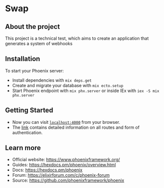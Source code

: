 # Swap


## About the project

This project is a technical test, which aims to create an application that generates a system of webhooks

## Installation

To start your Phoenix server:

  * Install dependencies with `mix deps.get`
  * Create and migrate your database with `mix ecto.setup`
  * Start Phoenix endpoint with `mix phx.server` or inside IEx with `iex -S mix phx.server`

## Getting Started

* Now you can visit [`localhost:4000`](http://localhost:4000) from your browser.
* The [link](docs/USAGE.md) contains detailed information on all routes and form of authentication.

## Learn more

  * Official website: https://www.phoenixframework.org/
  * Guides: https://hexdocs.pm/phoenix/overview.html
  * Docs: https://hexdocs.pm/phoenix
  * Forum: https://elixirforum.com/c/phoenix-forum
  * Source: https://github.com/phoenixframework/phoenix
